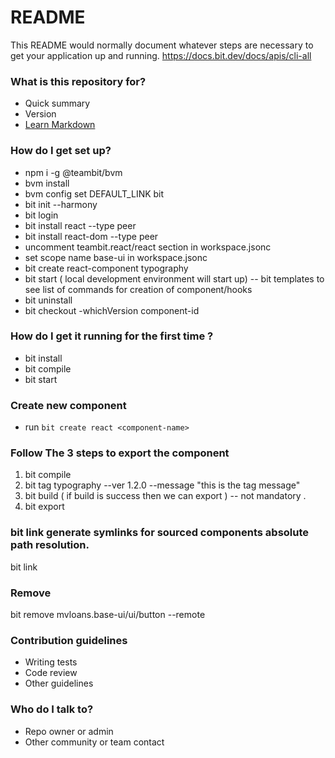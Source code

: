 # README

This README would normally document whatever steps are necessary to get your application up and running. https://docs.bit.dev/docs/apis/cli-all

### What is this repository for?

- Quick summary
- Version
- [Learn Markdown](https://bitbucket.org/tutorials/markdowndemo)

### How do I get set up?

- npm i -g @teambit/bvm
- bvm install
- bvm config set DEFAULT_LINK bit
- bit init --harmony
- bit login
- bit install react --type peer
- bit install react-dom --type peer
- uncomment teambit.react/react section in workspace.jsonc
- set scope name base-ui in workspace.jsonc
- bit create react-component typography
- bit start ( local development environment will start up) -- bit templates to see list of commands for creation of component/hooks
- bit uninstall
- bit checkout -whichVersion component-id


### How do I get it running for the first time ?

- bit install
- bit compile
- bit start

### Create new component

- run `bit create react <component-name>`

### Follow The 3 steps to export the component

1. bit compile
2. bit tag typography --ver 1.2.0 --message "this is the tag message"
3. bit build ( if build is success then we can export ) -- not mandatory .
4. bit export

### bit link generate symlinks for sourced components absolute path resolution.

bit link

### Remove

bit remove mvloans.base-ui/ui/button --remote

### Contribution guidelines

- Writing tests
- Code review
- Other guidelines

### Who do I talk to?

- Repo owner or admin
- Other community or team contact
